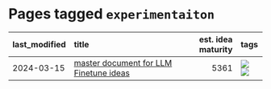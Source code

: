 # Pages tagged `experimentaiton`

|last_modified|title|est. idea maturity|tags
|:---|:---|---:|:---|
|2024-03-15|[master document for LLM Finetune ideas](../llm_finetunes.md)|5361|[![](https://img.shields.io/badge/tag-experimentaiton-71e862)](../tags/experimentaiton.md) [![](https://img.shields.io/badge/tag-training-ad342b)](../tags/training.md)|